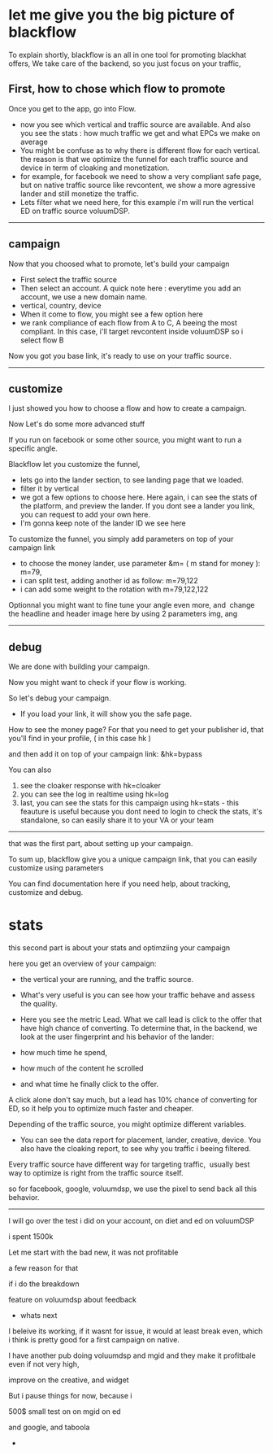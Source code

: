 # let me give you the big picture of blackflow

To explain shortly, blackflow is an all in one tool for promoting blackhat offers, We take care of the backend, so you just focus on your traffic,

## First, how to chose which flow to promote

Once you get to the app, go into Flow.

- now you see which vertical and traffic source are available. And also you see the stats : how much traffic we get and what EPCs we make on average
- You might be confuse as to why there is different flow for each vertical. the reason is that we optimize the funnel for each traffic source and device in term of cloaking and monetization.
- for example, for facebook we need to show a very compliant safe page, but on native traffic source like revcontent, we show a more agressive lander and still monetize the traffic.
- Lets filter what we need here, for this example i'm will run the vertical ED on traffic source voluumDSP.

-   ---

## campaign

Now that you choosed what to promote, let's build your campaign

- First select the traffic source
- Then select an account. A quick note here : everytime you add an account, we use a new domain name.
- vertical, country, device
- When it come to flow, you might see a few option here
- we rank compliance of each flow from A to C, A beeing the most compliant. In this case, i'll target revcontent inside voluumDSP so i select flow B

Now you got you base link, it's ready to use on your traffic source.

---

## customize

I just showed you how to choose a flow and how to create a campaign.

Now Let's do some more advanced stuff

If you run on facebook or some other source, you might want to run a specific angle.

Blackflow let you customize the funnel,

- lets go into the lander section, to see landing page that we loaded.
- filter it by vertical
- we got a few options to choose here. Here again, i can see the stats of the platform, and preview the lander. If you dont see a lander you link, you can request to add your own here.
- I'm gonna keep note of the lander ID we see here

To customize the funnel, you simply add parameters on top of your campaign link

- to choose the money lander, use parameter &m= ( m stand for money ): m=79,
- i can split test, adding another id as follow: m=79,122
- i can add some weight to the rotation with m=79,122,122

Optionnal you might want to fine tune your angle even more, and  change the headline and header image here by using 2 parameters img, ang

---

## debug

We are done with building your campaign.

Now you might want to check if your flow is working.

So let's debug your campaign.

- If you load your link, it will show you the safe page.

How to see the money page? For that you need to get your publisher id, that you'll find in your profile, ( in this case hk )

and then add it on top of your campaign link: &hk=bypass

You can also

1. see the cloaker response with hk=cloaker
2. you can see the log in realtime using hk=log
3. last, you can see the stats for this campaign using hk=stats - this feauture is useful because you dont need to login to check the stats, it's standalone, so can easily share it to your VA or your team

---

that was the first part, about setting up your campaign.

To sum up, blackflow give you a unique campaign link, that you can easily customize using parameters

You can find documentation here if you need help, about tracking, customize and debug.

# stats

this second part is about your stats and optimziing your campaign

here you get an overview of your campaign:

- the vertical your are running, and the traffic source.

- What's very useful is you can see how your traffic behave and assess the quality.

- Here you see the metric Lead. What we call lead is click to the offer that have high chance of converting. To determine that, in the backend, we look at the user fingerprint and his behavior of the lander:

- how much time he spend,

- how much of the content he scrolled

- and what time he finally click to the offer.

A click alone don't say much, but a lead has 10% chance of converting for ED, so it help you to optimize much faster and cheaper.

Depending of the traffic source, you might optimize different variables.

- You can see the data report for placement, lander, creative, device. You also have the cloaking report, to see why you traffic i beeing filtered.

Every traffic source have different way for targeting traffic,  usually best way to optimize is right from the traffic source itself.

so for facebook, google, voluumdsp, we use the pixel to send back all this behavior.

--- 

I will go over the test i did on your account, on diet and ed on voluumDSP

i spent 1500k 

Let me start with the bad new, it was not profitable

a few reason for that

if i do the breakdown

feature on voluumdsp about feedback

- whats next

I beleive its working, if it wasnt for issue, it would at least break even, which i think is pretty good for a first campaign on native.

I have another pub doing voluumdsp and mgid and they make it profitbale even if not very high, 

improve on the creative, and widget

But i pause things for now, because i

500$ small test on on mgid on ed

and google, and taboola

- 
